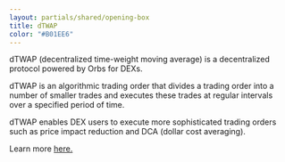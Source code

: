 ```yaml
---
layout: partials/shared/opening-box
title: dTWAP
color: "#B01EE6"
---
```


dTWAP (decentralized time-weight moving average) is a decentralized protocol powered by Orbs for DEXs.

dTWAP is an algorithmic trading order that divides a trading order into a number of smaller trades and executes these trades at regular intervals over a specified period of time.

dTWAP enables DEX users to execute more sophisticated trading orders such as price impact reduction and DCA (dollar cost averaging).

Learn more [here.](https://www.orbs.com/Introducing-TWAP-for-DEXs/)
